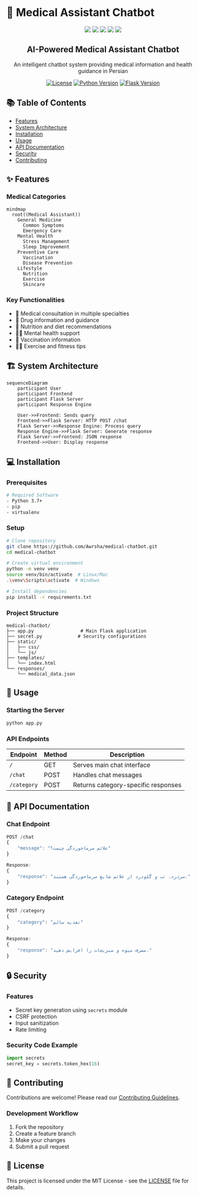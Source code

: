 # 🤖 Medical Assistant Chatbot

<div align="center">
  <img src="https://img.shields.io/badge/Python-3776AB?style=for-the-badge&logo=python&logoColor=white">
  <img src="https://img.shields.io/badge/Flask-000000?style=for-the-badge&logo=flask&logoColor=white">
  <img src="https://img.shields.io/badge/HTML5-E34F26?style=for-the-badge&logo=html5&logoColor=white">
  <img src="https://img.shields.io/badge/CSS3-1572B6?style=for-the-badge&logo=css3&logoColor=white">
  <img src="https://img.shields.io/badge/JavaScript-F7DF1E?style=for-the-badge&logo=javascript&logoColor=black">
</div>

<p align="center">
  <h2 align="center">AI-Powered Medical Assistant Chatbot</h2>
  <p align="center">An intelligent chatbot system providing medical information and health guidance in Persian</p>
</p>

<div align="center">
  
  [![License](https://img.shields.io/badge/License-MIT-blue.svg)](LICENSE)
  [![Python Version](https://img.shields.io/badge/python-3.7%2B-blue)](https://www.python.org/downloads/)
  [![Flask Version](https://img.shields.io/badge/flask-2.0%2B-green)](https://flask.palletsprojects.com/)
  
</div>

## 📚 Table of Contents
- [Features](#-features)
- [System Architecture](#-system-architecture)
- [Installation](#-installation)
- [Usage](#-usage)
- [API Documentation](#-api-documentation)
- [Security](#-security)
- [Contributing](#-contributing)

## ✨ Features

### Medical Categories
```mermaid
mindmap
  root((Medical Assistant))
    General Medicine
      Common Symptoms
      Emergency Care
    Mental Health
      Stress Management
      Sleep Improvement
    Preventive Care
      Vaccination
      Disease Prevention
    Lifestyle
      Nutrition
      Exercise
      Skincare
```

### Key Functionalities
- 🏥 Medical consultation in multiple specialties
- 💊 Drug information and guidance
- 🥗 Nutrition and diet recommendations
- 🧘‍♀️ Mental health support
- 💉 Vaccination information
- 🏃‍♂️ Exercise and fitness tips

## 🏗 System Architecture

```mermaid
sequenceDiagram
    participant User
    participant Frontend
    participant Flask Server
    participant Response Engine
    
    User->>Frontend: Sends query
    Frontend->>Flask Server: HTTP POST /chat
    Flask Server->>Response Engine: Process query
    Response Engine->>Flask Server: Generate response
    Flask Server->>Frontend: JSON response
    Frontend->>User: Display response
```

## 💻 Installation

### Prerequisites
```bash
# Required Software
- Python 3.7+
- pip
- virtualenv
```

### Setup
```bash
# Clone repository
git clone https://github.com/Awrsha/medical-chatbot.git
cd medical-chatbot

# Create virtual environment
python -m venv venv
source venv/bin/activate  # Linux/Mac
.\venv\Scripts\activate  # Windows

# Install dependencies
pip install -r requirements.txt
```

### Project Structure
```
medical-chatbot/
├── app.py                 # Main Flask application
├── secret.py             # Security configurations
├── static/
│   ├── css/
│   └── js/
├── templates/
│   └── index.html
└── responses/
    └── medical_data.json
```

## 🚀 Usage

### Starting the Server
```bash
python app.py
```

### API Endpoints
| Endpoint | Method | Description |
|----------|---------|------------|
| `/` | GET | Serves main chat interface |
| `/chat` | POST | Handles chat messages |
| `/category` | POST | Returns category-specific responses |

## 📝 API Documentation

### Chat Endpoint
```javascript
POST /chat
{
    "message": "علائم سرماخوردگی چیست؟"
}

Response:
{
    "response": "سردرد، تب و گلودرد از علائم شایع سرماخوردگی هستند."
}
```

### Category Endpoint
```javascript
POST /category
{
    "category": "تغذیه سالم"
}

Response:
{
    "response": "مصرف میوه و سبزیجات را افزایش دهید."
}
```

## 🔒 Security

### Features
- Secret key generation using `secrets` module
- CSRF protection
- Input sanitization
- Rate limiting

### Security Code Example
```python
import secrets
secret_key = secrets.token_hex(16)
```

## 🤝 Contributing

Contributions are welcome! Please read our [Contributing Guidelines](CONTRIBUTING.md).

### Development Workflow
1. Fork the repository
2. Create a feature branch
3. Make your changes
4. Submit a pull request

## 📄 License

This project is licensed under the MIT License - see the [LICENSE](LICENSE) file for details.
